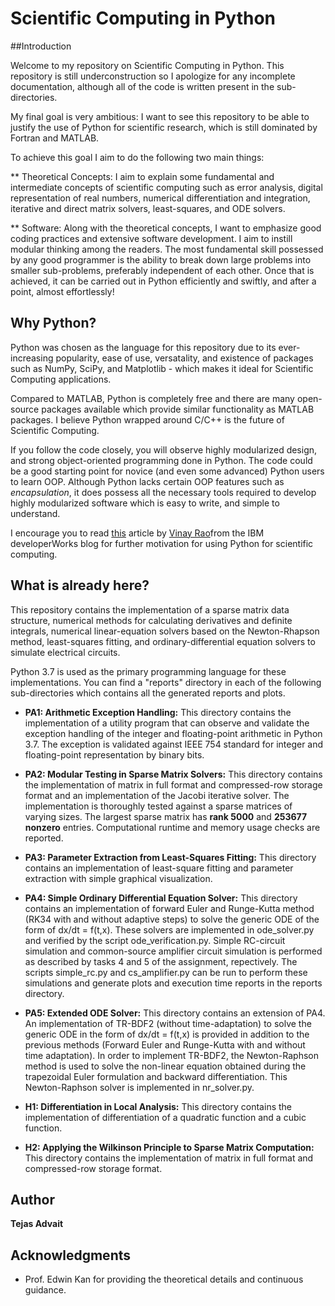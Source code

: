 # Scientific Computing in Python

##Introduction

Welcome to my repository on Scientific Computing in Python. This repository is still underconstruction so I apologize for any incomplete documentation, although all of the code is written present in the sub-directories.

My final goal is very ambitious: I want to see this repository to be able to justify the use of Python for scientific research, which is still dominated by Fortran and MATLAB.

To achieve this goal I aim to do the following two main things:

** Theoretical Concepts: I aim to explain some fundamental and intermediate concepts of scientific computing such as error analysis, digital representation of real numbers, numerical differentiation and integration, iterative and direct matrix solvers, least-squares, and ODE solvers.

** Software: Along with the theoretical concepts, I want to emphasize good coding practices and extensive software development. I aim to instill modular thinking among the readers. The most fundamental skill possessed by any good programmer is the ability to break down large problems into smaller sub-problems, preferably independent of each other. Once that is achieved, it can be carried out in Python efficiently and swiftly, and after a point, almost effortlessly! 


## Why Python?

Python was chosen as the language for this repository due to its ever-increasing popularity, ease of use, versatality, and existence of packages such as NumPy, SciPy, and Matplotlib - which makes it ideal for Scientific Computing applications.

Compared to MATLAB, Python is completely free and there are many open-source packages available which provide similar functionality as MATLAB packages. I believe Python wrapped around C/C++ is the future of Scientific Computing.

If you follow the code closely, you will observe highly modularized design, and strong object-oriented programming done in Python. The code could be a good starting point for novice (and even some advanced) Python users to learn OOP. Although Python lacks certain OOP features such as *encapsulation*, it does possess all the necessary tools required to develop highly modularized software which is easy to write, and simple to understand.

I encourage you to read [this](https://developer.ibm.com/dwblog/2018/use-python-for-scientific-research/) article by [Vinay Rao](https://developer.ibm.com/author/vinay.rao/)from the IBM developerWorks blog for further motivation for using Python for scientific computing.

## What is already here?

This repository contains the implementation of a sparse matrix data structure, numerical methods for calculating derivatives and definite integrals, numerical linear-equation solvers based on the Newton-Rhapson method, least-squares fitting, and ordinary-differential equation solvers to simulate electrical circuits.

Python 3.7 is used as the primary programming language for these implementations. You can find a "reports" directory in each of the following sub-directories which contains all the generated reports and plots.

* **PA1: Arithmetic Exception Handling:** This directory contains the implementation of a utility program that can observe and validate the exception handling of the integer and floating-point arithmetic in Python 3.7. The exception is validated against IEEE 754 standard for integer and floating-point representation by binary bits.


* **PA2:  Modular Testing in Sparse Matrix Solvers:** This directory contains the implementation of matrix in full format and compressed-row storage format and an implementation of the Jacobi iterative solver. The implementation is thoroughly tested against a sparse matrices of varying sizes. The largest sparse matrix has **rank 5000** and **253677 nonzero** entries. Computational runtime and memory usage checks are reported.

* **PA3:  Parameter Extraction from Least-Squares Fitting:** This directory contains an implementation of least-square fitting and parameter extraction with simple graphical visualization.

* **PA4:  Simple Ordinary Differential Equation Solver:** This directory contains an implementation of forward Euler and Runge-Kutta method (RK34 with and without adaptive steps) to solve the generic ODE of the form of dx/dt = f(t,x). These solvers are implemented in ode_solver.py and verified by the script ode_verification.py. Simple RC-circuit simulation and common-source amplifier circuit simulation is performed as described by tasks 4 and 5 of the assignment, repectively. The scripts simple_rc.py and cs_amplifier.py can be run to perform these simulations and generate plots and execution time reports in the reports directory.


* **PA5:  Extended ODE Solver:** This directory contains an extension of PA4. An implementation of TR-BDF2 (without time-adaptation) to solve the generic ODE in the form of dx/dt = f(t,x) is provided in addition to the previous methods (Forward Euler and Runge-Kutta with and without time adaptation). In order to implement TR-BDF2, the Newton-Raphson method is used to solve the non-linear equation obtained during the trapezoidal Euler formulation and backward differentiation. This Newton-Raphson solver is implemented in nr_solver.py. 

* **H1: Differentiation in Local Analysis:** This directory contains the implementation of differentiation of a quadratic function and a cubic function.


* **H2: Applying the Wilkinson Principle to Sparse Matrix Computation:** This directory contains the implementation of matrix in full format and compressed-row storage format.


## Author

**Tejas Advait**

## Acknowledgments

* Prof. Edwin Kan for providing the theoretical details and continuous guidance.
